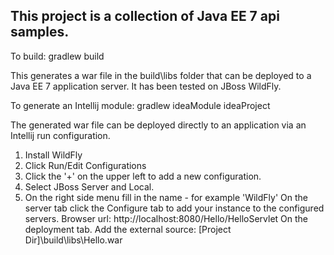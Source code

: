 ## This project is a collection of Java EE 7 api samples.


To build:
  gradlew build

This generates a war file in the build\libs folder that can be deployed to a Java EE 7 application server. It has been
tested on JBoss WildFly.

To generate an Intellij module:
  gradlew ideaModule ideaProject


The generated war file can be deployed directly to an application via an Intellij run configuration.
 1. Install WildFly
 2. Click Run/Edit Configurations
 3. Click the '+' on the upper left to add a new configuration.
 4. Select JBoss Server and Local.
 5. On the right side menu fill in the name - for example 'WildFly'
      On the server tab click the Configure tab to add your instance to the configured servers.
	       Browser url: http://localhost:8080/Hello/HelloServlet
	  On the deployment tab.
	       Add the external source: [Project Dir]\build\libs\Hello.war
